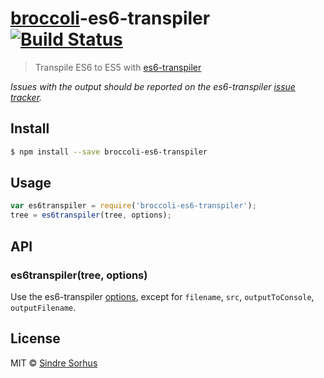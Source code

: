 # [broccoli](https://github.com/joliss/broccoli)-es6-transpiler [![Build Status](https://travis-ci.org/sindresorhus/broccoli-es6-transpiler.svg?branch=master)](https://travis-ci.org/sindresorhus/broccoli-es6-transpiler)

> Transpile ES6 to ES5 with [es6-transpiler](https://github.com/termi/es6-transpiler)

*Issues with the output should be reported on the es6-transpiler [issue tracker](https://github.com/termi/es6-transpiler/issues).*


## Install

```sh
$ npm install --save broccoli-es6-transpiler
```


## Usage

```js
var es6transpiler = require('broccoli-es6-transpiler');
tree = es6transpiler(tree, options);
```


## API

### es6transpiler(tree, options)

Use the es6-transpiler [options](https://github.com/termi/es6-transpiler#options), except for `filename`, `src`, `outputToConsole`, `outputFilename`.


## License

MIT © [Sindre Sorhus](http://sindresorhus.com)
